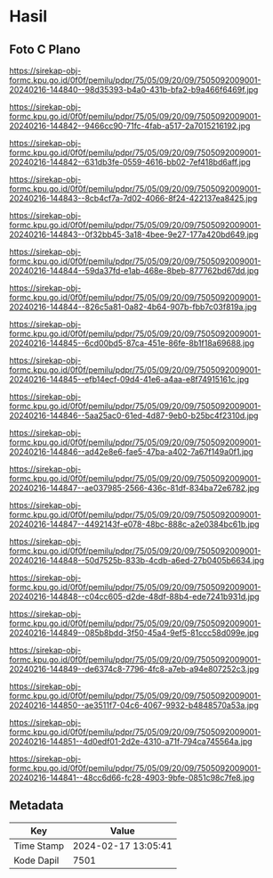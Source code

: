 # Hasil

## Foto C Plano

https://sirekap-obj-formc.kpu.go.id/0f0f/pemilu/pdpr/75/05/09/20/09/7505092009001-20240216-144840--98d35393-b4a0-431b-bfa2-b9a466f6469f.jpg

https://sirekap-obj-formc.kpu.go.id/0f0f/pemilu/pdpr/75/05/09/20/09/7505092009001-20240216-144842--9466cc90-71fc-4fab-a517-2a7015216192.jpg

https://sirekap-obj-formc.kpu.go.id/0f0f/pemilu/pdpr/75/05/09/20/09/7505092009001-20240216-144842--631db3fe-0559-4616-bb02-7ef418bd6aff.jpg

https://sirekap-obj-formc.kpu.go.id/0f0f/pemilu/pdpr/75/05/09/20/09/7505092009001-20240216-144843--8cb4cf7a-7d02-4066-8f24-422137ea8425.jpg

https://sirekap-obj-formc.kpu.go.id/0f0f/pemilu/pdpr/75/05/09/20/09/7505092009001-20240216-144843--0f32bb45-3a18-4bee-9e27-177a420bd649.jpg

https://sirekap-obj-formc.kpu.go.id/0f0f/pemilu/pdpr/75/05/09/20/09/7505092009001-20240216-144844--59da37fd-e1ab-468e-8beb-877762bd67dd.jpg

https://sirekap-obj-formc.kpu.go.id/0f0f/pemilu/pdpr/75/05/09/20/09/7505092009001-20240216-144844--826c5a81-0a82-4b64-907b-fbb7c03f819a.jpg

https://sirekap-obj-formc.kpu.go.id/0f0f/pemilu/pdpr/75/05/09/20/09/7505092009001-20240216-144845--6cd00bd5-87ca-451e-86fe-8b1f18a69688.jpg

https://sirekap-obj-formc.kpu.go.id/0f0f/pemilu/pdpr/75/05/09/20/09/7505092009001-20240216-144845--efb14ecf-09d4-41e6-a4aa-e8f74915161c.jpg

https://sirekap-obj-formc.kpu.go.id/0f0f/pemilu/pdpr/75/05/09/20/09/7505092009001-20240216-144846--5aa25ac0-61ed-4d87-9eb0-b25bc4f2310d.jpg

https://sirekap-obj-formc.kpu.go.id/0f0f/pemilu/pdpr/75/05/09/20/09/7505092009001-20240216-144846--ad42e8e6-fae5-47ba-a402-7a67f149a0f1.jpg

https://sirekap-obj-formc.kpu.go.id/0f0f/pemilu/pdpr/75/05/09/20/09/7505092009001-20240216-144847--ae037985-2566-436c-81df-834ba72e6782.jpg

https://sirekap-obj-formc.kpu.go.id/0f0f/pemilu/pdpr/75/05/09/20/09/7505092009001-20240216-144847--4492143f-e078-48bc-888c-a2e0384bc61b.jpg

https://sirekap-obj-formc.kpu.go.id/0f0f/pemilu/pdpr/75/05/09/20/09/7505092009001-20240216-144848--50d7525b-833b-4cdb-a6ed-27b0405b6634.jpg

https://sirekap-obj-formc.kpu.go.id/0f0f/pemilu/pdpr/75/05/09/20/09/7505092009001-20240216-144848--c04cc605-d2de-48df-88b4-ede7241b931d.jpg

https://sirekap-obj-formc.kpu.go.id/0f0f/pemilu/pdpr/75/05/09/20/09/7505092009001-20240216-144849--085b8bdd-3f50-45a4-9ef5-81ccc58d099e.jpg

https://sirekap-obj-formc.kpu.go.id/0f0f/pemilu/pdpr/75/05/09/20/09/7505092009001-20240216-144849--de6374c8-7796-4fc8-a7eb-a94e807252c3.jpg

https://sirekap-obj-formc.kpu.go.id/0f0f/pemilu/pdpr/75/05/09/20/09/7505092009001-20240216-144850--ae3511f7-04c6-4067-9932-b4848570a53a.jpg

https://sirekap-obj-formc.kpu.go.id/0f0f/pemilu/pdpr/75/05/09/20/09/7505092009001-20240216-144851--4d0edf01-2d2e-4310-a71f-794ca745564a.jpg

https://sirekap-obj-formc.kpu.go.id/0f0f/pemilu/pdpr/75/05/09/20/09/7505092009001-20240216-144841--48cc6d66-fc28-4903-9bfe-0851c98c7fe8.jpg


## Metadata

| Key        | Value               |
| ---------- | ------------------- |
| Time Stamp | 2024-02-17 13:05:41 |
| Kode Dapil | 7501                |



